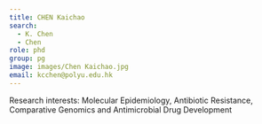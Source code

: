 ```yaml
---
title: CHEN Kaichao
search:
  - K. Chen
  - Chen
role: phd
group: pg
image: images/Chen Kaichao.jpg
email: kcchen@polyu.edu.hk
---
```


Research interests: Molecular Epidemiology, Antibiotic Resistance, Comparative Genomics and Antimicrobial Drug Development
